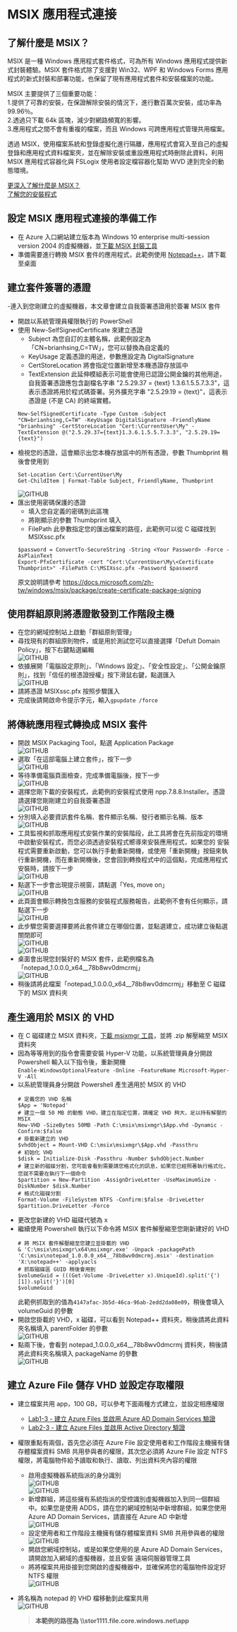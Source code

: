 # MSIX 應用程式連接

## 了解什麼是 MSIX？ 
 MSIX 是一種 Windows 應用程式套件格式，可為所有 Windows 應用程式提供新式封裝體驗。MSIX 套件格式除了支援對 Win32、WPF 和 Windows Forms 應用程式的新式封裝和部署功能，也保留了現有應用程式套件和安裝檔案的功能。<br>

 MSIX 主要提供了三個重要功能：<br>
 1.提供了可靠的安裝，在保證解除安裝的情況下，進行數百萬次安裝，成功率為 99.96％。<br>
 2.透過只下載 64k 區塊，減少對網路頻寬的影響。<br>
 3.應用程式之間不會有重複的檔案，而且 Windows 可跨應用程式管理共用檔案。<br>
 
 透過 MSIX，使用檔案系統和登錄虛擬化進行隔離，應用程式會寫入至自己的虛擬登錄和應用程式資料檔案夾，並在解除安裝或重設應用程式時刪除此資料，利用 MSIX 應用程式容器化與 FSLogix 使用者設定檔容器化幫助 WVD 達到完全的動態環境。<br>

[更深入了解什麼是 MSIX？](https://docs.microsoft.com/zh-tw/windows/msix/overview)<br>
[了解您的安裝程式](https://docs.microsoft.com/zh-tw/windows/msix/packaging-tool/know-your-installer)<br>
## 設定 MSIX 應用程式連接的準備工作
 - 在 Azure 入口網站建立版本為 Windows 10 enterprise multi-session version 2004 的虛擬機器，並[下載 MSIX 封裝工具](https://www.microsoft.com/en-us/p/msix-packaging-tool/9n5lw3jbcxkf)<br>
 - 準備需要進行轉換 MSIX 套件的應用程式，此範例使用 [Notepad++](https://notepad-plus-plus.org/downloads/v7.8.8/)，請下載至桌面<br>
## 建立套件簽署的憑證
 -連入到您剛建立的虛擬機器，本文章會建立自我簽署憑證用於簽署 MSIX 套件<br>
 - 開啟以系統管理員權限執行的 PowerShell<br>
 - 使用 New-SelfSignedCertificate 來建立憑證<br>
   - Subject 為您自訂的主體名稱，此範例設定為「CN=brianhsing,C=TW」，您可以替換為自定義的<br>
   - KeyUsage 定義憑證的用途，參數應設定為 DigitalSignature<br>
   - CertStoreLocation 將會指定位置新增至本機憑證存放區中<br>
   - TextExtension 此延伸模組表示可能會使用已認證公開金鑰的其他用途，自我簽署憑證應包含副檔名字串 "2.5.29.37 = {text} 1.3.6.1.5.5.7.3.3"，這表示憑證將用於程式碼簽署。另外擴充字串 "2.5.29.19 = {text}"，這表示憑證是 (不是 CA) 的終端實體。<br>
   ```
   New-SelfSignedCertificate -Type Custom -Subject "CN=brianhsing,C=TW" -KeyUsage DigitalSignature -FriendlyName "brianhsing" -CertStoreLocation "Cert:\CurrentUser\My" -TextExtension @("2.5.29.37={text}1.3.6.1.5.5.7.3.3", "2.5.29.19={text}")
   ```
 - 檢視您的憑證，這會顯示出您本機存放區中的所有憑證，參數 Thumbprint 稍後會使用到<br>
   ```
   Set-Location Cert:\CurrentUser\My
   Get-ChildItem | Format-Table Subject, FriendlyName, Thumbprint
   ```
   ![GITHUB](https://github.com/BrianHsing/Azure-Virtual-Desktop/blob/master/MSIX/cert1.png "cert1")
 - 匯出使用密碼保護的憑證
   - 填入您自定義的密碼到此區塊 <Your Password><br>
   - 將剛顯示的參數 Thumbprint 填入 <Certificate Thumbprint><br>
   - FilePath 此參數指定您的匯出檔案的路徑，此範例可以從 C 磁碟找到 MSIXssc.pfx<br>
   ```
   $password = ConvertTo-SecureString -String <Your Password> -Force -AsPlainText 
   Export-PfxCertificate -cert "Cert:\CurrentUser\My\<Certificate Thumbprint>" -FilePath C:\MSIXssc.pfx -Password $password
   ```
   原文說明請參考 https://docs.microsoft.com/zh-tw/windows/msix/package/create-certificate-package-signing<br>
## 使用群組原則將憑證散發到工作階段主機
 - 在您的網域控制站上啟動「群組原則管理」<br>
 - 尋找現有的群組原則物件，或是用於測試您可以直接選擇「Defult Domain Policy」，按下右鍵點選編輯<br>
   ![GITHUB](https://github.com/BrianHsing/Azure-Virtual-Desktop/blob/master/MSIX/cert2.png "cert2")
 - 依據展開「電腦設定原則」、「Windows 設定」、「安全性設定」、「公開金鑰原則」，找到「信任的根憑證授權」按下滑鼠右鍵，點選匯入<br>
   ![GITHUB](https://github.com/BrianHsing/Azure-Virtual-Desktop/blob/master/MSIX/cert3.png "cert3")
 - 請將憑證 MSIXssc.pfx 按照步驟匯入<br>
 - 完成後請開啟命令提示字元，輸入`gpupdate /force`<br>
## 將傳統應用程式轉換成 MSIX 套件
 - 開啟 MSIX Packaging Tool，點選 Application Package<br>
   ![GITHUB](https://github.com/BrianHsing/Azure-Virtual-Desktop/blob/master/MSIX/package1.png "package1")<br>
 - 選取「在這部電腦上建立套件」，按下一步<br>
   ![GITHUB](https://github.com/BrianHsing/Azure-Virtual-Desktop/blob/master/MSIX/package2.png "package2")<br>
 - 等待準備電腦頁面檢查，完成準備電腦後，按下一步<br>
   ![GITHUB](https://github.com/BrianHsing/Azure-Virtual-Desktop/blob/master/MSIX/package3.png "package3")<br>
 - 選擇您剛下載的安裝程式，此範例的安裝程式使用 npp.7.8.8.Installer。憑證請選擇您剛剛建立的自我簽署憑證<br>
   ![GITHUB](https://github.com/BrianHsing/Azure-Virtual-Desktop/blob/master/MSIX/package4.png "package4")<br>
 - 分別填入必要資訊套件名稱、套件顯示名稱、發行者顯示名稱、版本<br>
   ![GITHUB](https://github.com/BrianHsing/Azure-Virtual-Desktop/blob/master/MSIX/package5.png "package5")<br>
 - 工具監視和抓取應用程式安裝作業的安裝階段，此工具將會在先前指定的環境中啟動安裝程式，而您必須透過安裝程式嚮導來安裝應用程式，如果您的 安裝程式需要重新啟動，您可以執行手動重新開機，或使用「重新開機」按鈕來執行重新開機，而在重新開機後，您會回到轉換程式中的這個點，完成應用程式安裝時，請按下一步<br>
   ![GITHUB](https://github.com/BrianHsing/Azure-Virtual-Desktop/blob/master/MSIX/package6.png "package6")<br>
 - 點選下一步會出現提示視窗，請點選「Yes, move on」<br>
   ![GITHUB](https://github.com/BrianHsing/Azure-Virtual-Desktop/blob/master/MSIX/package7.png "package7")<br>
 - 此頁面會顯示轉換包含服務的安裝程式服務報告，此範例不會有任何顯示，請點選下一步<br>
   ![GITHUB](https://github.com/BrianHsing/Azure-Virtual-Desktop/blob/master/MSIX/package8.png "package8")<br>
 - 此步驟您需要選擇要將此套件建立在哪個位置，並點選建立，成功建立後點選關閉即可<br>
   ![GITHUB](https://github.com/BrianHsing/Azure-Virtual-Desktop/blob/master/MSIX/package9.png "package9")<br>
   ![GITHUB](https://github.com/BrianHsing/Azure-Virtual-Desktop/blob/master/MSIX/package10.png "package10")<br>
 - 桌面會出現您封裝好的 MSIX 套件，此範例檔名為「notepad_1.0.0.0_x64__78b8wv0dmcrmj」<br>
   ![GITHUB](https://github.com/BrianHsing/Azure-Virtual-Desktop/blob/master/MSIX/package11.png "package11")<br>
 - 稍後請將此檔案「notepad_1.0.0.0_x64__78b8wv0dmcrmj」移動至 C 磁碟下的 MSIX 資料夾<br>
## 產生適用於 MSIX 的 VHD
 - 在 C 磁碟建立 MSIX 資料夾，[下載 msixmgr 工具](https://aka.ms/msixmgr)，並將 .zip 解壓縮至 MSIX 資料夾<br>
 - 因為等等用到的指令會需要安裝 Hyper-V 功能，以系統管理員身分開啟 Powershell 輸入以下指令後，重新開機<br>
   `Enable-WindowsOptionalFeature -Online -FeatureName Microsoft-Hyper-V -All`
 - 以系統管理員身分開啟 Powershell 產生適用於 MSIX 的 VHD<br>
   ```
   # 定義您的 VHD 名稱
   $App = 'Notepad'
   # 建立一個 50 MB 的動態 VHD，建立在指定位置，請確定 VHD 夠大，足以持有解壓的 MSIX
   New-VHD -SizeBytes 50MB -Path C:\msix\msixmgr\$App.vhd -Dynamic -Confirm:$false
   # 掛載新建立的 VHD
   $vhdObject = Mount-VHD C:\msix\msixmgr\$App.vhd -Passthru
   # 初始化 VHD
   $disk = Initialize-Disk -Passthru -Number $vhdObject.Number
   # 建立新的磁碟分割，您可能會看到需要請您格式化的訊息，如果您已經照著執行格式化，您就不需要在執行下一個命令
   $partition = New-Partition -AssignDriveLetter -UseMaximumSize -DiskNumber $disk.Number
   # 格式化磁碟分割
   Format-Volume -FileSystem NTFS -Confirm:$false -DriveLetter $partition.DriveLetter -Force
   ```
 - 更改您新建的 VHD 磁碟代號為 x <br>
 - 繼續使用 Powershell 執行以下命令將 MSIX 套件解壓縮至您剛新建好的 VHD<br>
   ```
   # 將 MSIX 套件解壓縮至您建立並掛載的 VHD
   & 'C:\msix\msixmgr\x64\msixmgr.exe' -Unpack -packagePath 'C:\msix\notepad_1.0.0.0_x64__78b8wv0dmcrmj.msix' -destination 'X:\notepad++' -applyacls
   # 抓取磁碟區 GUID 稍後會用到
   $volumeGuid = (((Get-Volume -DriveLetter x).UniqueId).split('{')[1]).split('}')[0]
   $volumeGuid
   ```
   此範例抓取到的值為`4147afac-3b5d-46ca-96ab-2edd2da08e09`，稍後會填入 volumeGuid 的參數<br>
 - 開啟您掛載的 VHD，x 磁碟，可以看到 Notepad++ 資料夾，稍後請將此資料夾名稱填入 parentFolder 的參數<br>
   ![GITHUB](https://github.com/BrianHsing/Azure-Virtual-Desktop/blob/master/MSIX/vhd1.png "vhd1")<br>
 - 點兩下後，會看到 notepad_1.0.0.0_x64__78b8wv0dmcrmj 資料夾，稍後請將此資料夾名稱填入 packageName 的參數<br>
   ![GITHUB](https://github.com/BrianHsing/Azure-Virtual-Desktop/blob/master/MSIX/vhd2.png "vhd2")<br>
## 建立 Azure File 儲存 VHD 並設定存取權限
 - 建立檔案共用 app，100 GB，可以參考下面兩種方式建立，並設定相應權限<br>
   - [Lab1-3 - 建立 Azure Files 並啟用 Azure AD Domain Services 驗證](https://github.com/BrianHsing/Azure-Virtual-Desktop/blob/master/Lab1-3.md)<br>
   - [Lab2-3 - 建立 Azure Files 並啟用 Active Directory 驗證](https://github.com/BrianHsing/Azure-Virtual-Desktop/blob/master/Lab2-3.md)<br>

 - 權限重點有兩個，首先您必須在 Azure File 設定使用者和工作階段主機擁有儲存體檔案資料 SMB 共用參與者的權限，其次您必須將 Azure File 設定 NTFS 權限，將電腦物件給予讀取和執行、讀取、列出資料夾內容的權限<br>
   - 啟用虛擬機器系統指派的身分識別<br>
   ![GITHUB](https://github.com/BrianHsing/Azure-Virtual-Desktop/blob/master/MSIX/msix-af-permission.png "msix-af-permission")<br>
   ![GITHUB](https://github.com/BrianHsing/Azure-Virtual-Desktop/blob/master/MSIX/msix-af-permission2.png "msix-af-permission2")<br>
   - 新增群組，將這些擁有系統指派的受控識別虛擬機器加入到同一個群組中。如果您是使用 ADDS，請在您的網域控制站中新增群組，如果您使用 Azure AD Domain Services，請直接在 Azure AD 中新增<br>
   ![GITHUB](https://github.com/BrianHsing/Azure-Virtual-Desktop/blob/master/MSIX/msix-af-permission3.png "msix-af-permission3")<br>
   - 設定使用者和工作階段主機擁有儲存體檔案資料 SMB 共用參與者的權限<br>
   ![GITHUB](https://github.com/BrianHsing/Azure-Virtual-Desktop/blob/master/MSIX/msix-af-permission4.png "msix-af-permission4")<br>
   - 開啟您網域控制站，或是如果您使用的是 Azure AD Domain Services，請開啟加入網域的虛擬機器，並且安裝 遠端伺服器管理工具<br>
   - 將將檔案共用掛接到您開啟的虛擬機器中，並確保將您的電腦物件設定好 NTFS 權限<br>
   ![GITHUB](https://github.com/BrianHsing/Azure-Virtual-Desktop/blob/master/MSIX/msix-af-permission5.png "msix-af-permission5")<br>
 - 將名稱為 notepad 的 VHD 檔移動到此檔案共用<br>
   ![GITHUB](https://github.com/BrianHsing/Azure-Virtual-Desktop/blob/master/MSIX/vhd3.png "vhd3")<br>
   > **本範例的路徑為 \\\stor1111.file.core.windows.net\app**<br>
